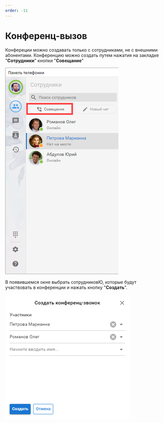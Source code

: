 ```yaml
---
order: -11
---
```


# Конференц-вызов

Конфереции можно создавать только с сотрудниками, не с внешними абонентами.
Конференцию можно создать путем нажатия на закладке "**Сотрудники**" кнопки "**Совещание**"

<img class="miko-shadow"  
    src="/assets/panel/conference/cti_sovesh_0.png"
    alt="МИКО: внешняя панель, создание совещания"
/> 

В появившемся окне выбрать сотрудниковЮ, которые будут участвовать в конференции и нажать кнопку "**Создать**".

<img class="miko-shadow"  
    src="/assets/panel/conference/cti_sovesh_1.png"
    alt="МИКО: внешняя панель, создание совещания"
/> 